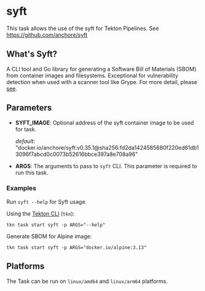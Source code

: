 # syft

This task allows the use of the syft for Tekton Pipelines. See <https://github.com/anchore/syft>

## What's Syft?

A CLI tool and Go library for generating a Software Bill of Materials (SBOM) from container images and filesystems. Exceptional for vulnerability detection when used with a scanner tool like Grype.
For more detail, please [see](https://github.com/anchore/syft).

## Parameters

* **SYFT_IMAGE**: Optional address of the syft container image to be used for task.

  _default_: "docker.io/anchore/syft:v0.35.1@sha256:fd2da1424585680f220ed61db13096f7abcd0c0073b52616bbce397a8e708a96"

* **ARGS**: The arguments to pass to `syft` CLI. This parameter is required to run this task.

### Examples

Run `syft --help` for Syft usage.

Using the [Tekton CLI](https://github.com/tektoncd/cli/blob/main/docs/cmd/tkn_task_start.md) (`tkn`):

```shell
tkn task start syft -p ARGS="--help"
```

Generate SBOM for Alpine image:

```shell
tkn task start syft -p ARGS="docker.io/alpine:3.13"
```

## Platforms

The Task can be run on `linux/amd64` and `linux/arm64` platforms.
